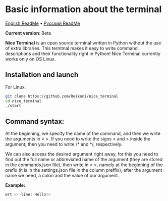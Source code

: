 # Basic information about the terminal

[English ReadMe](https://github.com/Reikoni/nice_terminal/blob/master/README.md) • [Русский ReadMe](https://github.com/Reikoni/nice_terminal/blob/master/README.ru.md)

**Current version**: Beta

**Nice Terminal** is an open source terminal written in Python without the use of extra libraries.
This termtnal makes it easy to write command descriptions and their functionality right in Python!
Nice Terminal currently works only on OS Linux.

## Installation and launch

For Linux:
```sh
git clone https://github.com/Reikoni/nice_terminal
cd nice_terminal
./start
```

## Command syntax:

At the beginning, we specify the name of the command, and then we write the arguments in < >. If you need to write the signs < and > inside the argument, then you need to write /* and */, respectively.

We can also access the desired argument right away, for this you need to find out the full name or abbreviated name of the argument (they are stored in the commands.json file), then write in < >, namely at the beginning of the prefix (it is in the settings.json file in the column preffix), after the argument name we need, a colon and the value of our argument.

**Example:**
```sh
wrt <--line: Hello!>
```
